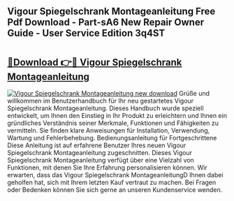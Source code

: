 ## Vigour Spiegelschrank Montageanleitung Free Pdf Download - Part-sA6 New Repair Owner Guide - User Service Edition 3q4ST

# <h2><a href="http://df7lgab.blite.top/?on=Vigour+Spiegelschrank+Montageanleitung">🔗Download 👉🔴 Vigour Spiegelschrank Montageanleitung</a></h2>

[![Vigour Spiegelschrank Montageanleitung new download](https://i.imgur.com/lujVjoI.png)](http://df7lgab.blite.top/?on=Vigour+Spiegelschrank+Montageanleitung)
Grüße und willkommen im Benutzerhandbuch für Ihr neu gestartetes Vigour Spiegelschrank Montageanleitung. Dieses Handbuch wurde speziell entwickelt, um Ihnen den Einstieg in Ihr Produkt zu erleichtern und Ihnen ein gründliches Verständnis seiner Merkmale, Funktionen und Fähigkeiten zu vermitteln. Sie finden klare Anweisungen für Installation, Verwendung, Wartung und Fehlerbehebung. Bedienungsanleitung für Fortgeschrittene Diese Anleitung ist auf erfahrene Benutzer Ihres neuen Vigour Spiegelschrank Montageanleitung zugeschnitten. Dieses Vigour Spiegelschrank Montageanleitung verfügt über eine Vielzahl von Funktionen, mit denen Sie Ihre Erfahrung personalisieren können. Wir erwarten, dass das Vigour Spiegelschrank MontageanleitungD Ihnen dabei geholfen hat, sich mit Ihrem letzten Kauf vertraut zu machen. Bei Fragen oder Bedenken können Sie sich gerne an unseren Kundenservice wenden.
